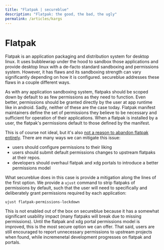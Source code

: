 ```yaml
---
title: "Flatpak | secureblue"
description: "Flatpak: the good, the bad, the ugly"
permalink: /articles/kargs
---
```


# Flatpak

Flatpak is an application packaging and distribution system for desktop linux. It uses bubblewrap under the hood to sandbox those applications and provide desktop linux with a de-facto standard sandboxing and permissions system. However, it has flaws and its sandboxing strength can vary significantly depending on how it is configured. secureblue addresses these flaws in a couple different ways.

As with any application sandboxing system, flatpaks should be scoped down by default to as few permissions as they need to function. Even better, permissions should be granted directly by the user at app runtime like in android. Sadly, neither of these are the case today. Flatpak manifest maintainers define the set of permissions they believe to be necessary and sufficient for operation of their applications. When a flatpak is installed by a user, the flatpak's permissions default to those defined by the manifest.

This is of course not ideal, but it's also <a href="https://en.wikipedia.org/wiki/Perfect_is_the_enemy_of_good">not a reason to abandon flatpak entirely</a>. There are many ways we can mitigate this issue: 

- users should configure permissions to their liking
- users should submit default permissions changes to upstream flatpaks at their repos.
- developers should overhaul flatpak and xdg portals to introduce a better permissions model

What secureblue does in this case is provide a mitigation along the lines of the first option. We provide a `ujust` command to strip flatpaks of permissions by default, such that the user will need to specifically and deliberately grant permissions required by each application:

```
ujust flatpak-permissions-lockdown
```

This is not enabled out of the box on secureblue because it has a somewhat significant usability impact (many flatpaks will break due to missing permissions). Until the flatpak and xdg portal permissions model is improved, this is the most secure option we can offer. That said, users are still encouraged to report unnecessary permissions to upstream projects when found, while incremenetal development progresses on flatpak and portals.
